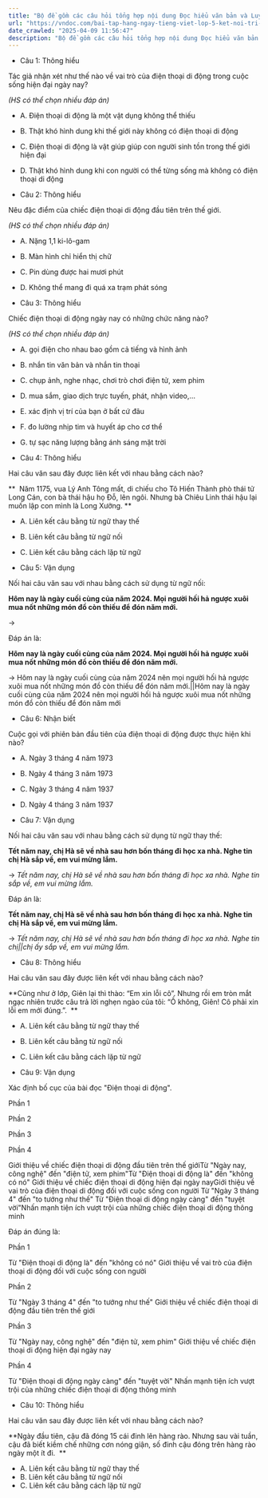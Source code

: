 ```yaml
---
title: "Bộ đề gồm các câu hỏi tổng hợp nội dung Đọc hiểu văn bản và Luyện từ và câu được học ở Tuần 34 trong chương trình Tiếng Việt lớp 5 Tập 2 Kết nối tri thức."
url: "https://vndoc.com/bai-tap-hang-ngay-tieng-viet-lop-5-ket-noi-tri-thuc-tuan-34-thu-2-337690"
date_crawled: "2025-04-09 11:56:47"
description: "Bộ đề gồm các câu hỏi tổng hợp nội dung Đọc hiểu văn bản và Luyện từ và câu được học ở Tuần 34 trong chương trình Tiếng Việt lớp 5 Tập 2 Kết nối tri thức."
---
```


* Câu 1:  Thông hiểu

Tác giả nhận xét như thế nào về vai trò của điện thoại di động trong cuộc sống hiện đại ngày nay?

_(HS có thể chọn nhiều đáp án)_

  * A. Điện thoại di động là một vật dụng không thể thiếu 
  * B. Thật khó hình dung khi thế giới này không có điện thoại di động 
  * C. Điện thoại di động là vật giúp giúp con người sinh tồn trong thế giới hiện đại 
  * D. Thật khó hình dung khi con người có thể từng sống mà không có điện thoại di động 



* Câu 2:  Thông hiểu

Nêu đặc điểm của chiếc điện thoại di động đầu tiên trên thế giới.

_(HS có thể chọn nhiều đáp án)_

  * A. Nặng 1,1 ki-lô-gam 
  * B. Màn hình chỉ hiển thị chữ 
  * C. Pin dùng được hai mươi phút 
  * D. Không thể mang đi quá xa trạm phát sóng 



* Câu 3:  Thông hiểu

Chiếc điện thoại di động ngày nay có những chức năng nào?

_(HS có thể chọn nhiều đáp án)_

  * A. gọi điện cho nhau bao gồm cả tiếng và hình ảnh 
  * B. nhắn tin văn bản và nhắn tin thoại 
  * C. chụp ảnh, nghe nhạc, chơi trò chơi điện tử, xem phim 
  * D. mua sắm, giao dịch trực tuyến, phát, nhận video,... 
  * E. xác định vị trí của bạn ở bất cứ đâu 
  * F. đo lường nhịp tim và huyết áp cho cơ thể 
  * G. tự sạc năng lượng bằng ánh sáng mặt trời 



* Câu 4:  Thông hiểu

Hai câu văn sau đây được liên kết với nhau bằng cách nào?

**  Năm 1175, vua Lý Anh Tông mất, di chiếu cho Tô Hiến Thành phò thái tử Long Cán, con bà thái hậu họ Đỗ, lên ngôi. Nhưng bà Chiêu Linh thái hậu lại muốn lập con mình là Long Xưởng. **

  * A. Liên kết câu bằng từ ngữ thay thế 
  * B. Liên kết câu bằng từ ngữ nối 
  * C. Liên kết câu bằng cách lặp từ ngữ 



* Câu 5:  Vận dụng

Nối hai câu văn sau với nhau bằng cách sử dụng từ ngữ nối:

**Hôm nay là ngày cuối cùng của năm 2024. Mọi người hối hả ngược xuôi mua nốt những món đồ còn thiếu để đón năm mới.**

→ 

Đáp án là:

**Hôm nay là ngày cuối cùng của năm 2024. Mọi người hối hả ngược xuôi mua nốt những món đồ còn thiếu để đón năm mới.**

→ Hôm nay là ngày cuối cùng của năm 2024 nên mọi người hối hả ngược xuôi mua nốt những món đồ còn thiếu để đón năm mới.||Hôm nay là ngày cuối cùng của năm 2024 nên mọi người hối hả ngược xuôi mua nốt những món đồ còn thiếu để đón năm mới

* Câu 6:  Nhận biết

Cuộc gọi với phiên bản đầu tiên của điện thoại di động được thực hiện khi nào?

  * A. Ngày 3 tháng 4 năm 1973 
  * B. Ngày 4 tháng 3 năm 1973 
  * C. Ngày 3 tháng 4 năm 1937 
  * D. Ngày 4 tháng 3 năm 1937 



* Câu 7:  Vận dụng

Nối hai câu văn sau với nhau bằng cách sử dụng từ ngữ thay thế:

**Tết năm nay, chị Hà sẽ về nhà sau hơn bốn tháng đi học xa nhà. Nghe tin chị Hà sắp về, em vui mừng lắm.**

→ _Tết năm nay, chị Hà sẽ về nhà sau hơn bốn tháng đi học xa nhà. Nghe tin sắp về, em vui mừng lắm._

Đáp án là:

**Tết năm nay, chị Hà sẽ về nhà sau hơn bốn tháng đi học xa nhà. Nghe tin chị Hà sắp về, em vui mừng lắm.**

→ _Tết năm nay, chị Hà sẽ về nhà sau hơn bốn tháng đi học xa nhà. Nghe tin chị||chị ấy sắp về, em vui mừng lắm._

* Câu 8:  Thông hiểu

Hai câu văn sau đây được liên kết với nhau bằng cách nào?

**Cũng như ở lớp, Giên lại thì thào: “Em xin lỗi cô”. Nhưng rồi em tròn mắt ngạc nhiên trước câu trả lời nghẹn ngào của tôi: “Ồ không, Giên! Cô phải xin lỗi em mới đúng.”.  **

  * A. Liên kết câu bằng từ ngữ thay thế 
  * B. Liên kết câu bằng từ ngữ nối 
  * C. Liên kết câu bằng cách lặp từ ngữ 



* Câu 9:  Vận dụng

Xác định bố cục của bài đọc "Điện thoại di động".

Phần 1

Phần 2

Phần 3

Phần 4

Giới thiệu về chiếc điện thoại di động đầu tiên trên thế giớiTừ "Ngày nay, công nghệ" đến "điện tử, xem phim"Từ "Điện thoại di động là" đến "không có nó" Giới thiệu về chiếc điện thoại di động hiện đại ngày nayGiới thiệu về vai trò của điện thoại di động đối với cuộc sống con người Từ "Ngày 3 tháng 4" đến "to tướng như thế" Từ "Điện thoại di động ngày càng" đến "tuyệt vời"Nhấn mạnh tiện ích vượt trội của những chiếc điện thoại di động thông minh

Đáp án đúng là:

Phần 1

Từ "Điện thoại di động là" đến "không có nó" Giới thiệu về vai trò của điện thoại di động đối với cuộc sống con người

Phần 2

Từ "Ngày 3 tháng 4" đến "to tướng như thế" Giới thiệu về chiếc điện thoại di động đầu tiên trên thế giới

Phần 3

Từ "Ngày nay, công nghệ" đến "điện tử, xem phim" Giới thiệu về chiếc điện thoại di động hiện đại ngày nay

Phần 4

Từ "Điện thoại di động ngày càng" đến "tuyệt vời" Nhấn mạnh tiện ích vượt trội của những chiếc điện thoại di động thông minh

* Câu 10:  Thông hiểu

Hai câu văn sau đây được liên kết với nhau bằng cách nào?

**Ngày đầu tiên, cậu đã đóng 15 cái đinh lên hàng rào. Nhưng sau vài tuần, cậu đã biết kiềm chế những cơn nóng giận, số đinh cậu đóng trên hàng rào ngày một ít đi.  **

  * A. Liên kết câu bằng từ ngữ thay thế 
  * B. Liên kết câu bằng từ ngữ nối 
  * C. Liên kết câu bằng cách lặp từ ngữ 



